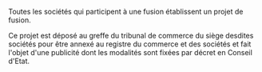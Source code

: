 Toutes les sociétés qui participent à une fusion établissent un projet de fusion.

Ce projet est déposé au greffe du tribunal de commerce du siège desdites sociétés pour être annexé au registre du commerce et des sociétés et fait l'objet d'une publicité dont les modalités sont fixées par décret en Conseil d'Etat.
